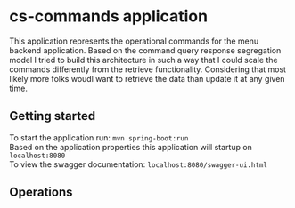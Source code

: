 # cs-commands application

This application represents the operational commands for the menu backend application.  Based on the command query response segregation model I tried to build this architecture in such a way that I could scale the commands differently from the retrieve functionality.  Considering that most likely more folks woudl want to retrieve the data than update it at any given time.

## Getting started
To start the application run: `mvn spring-boot:run`  
Based on the application properties this application will startup on `localhost:8080`  
To view the swagger documentation: `localhost:8080/swagger-ui.html`  


## Operations

